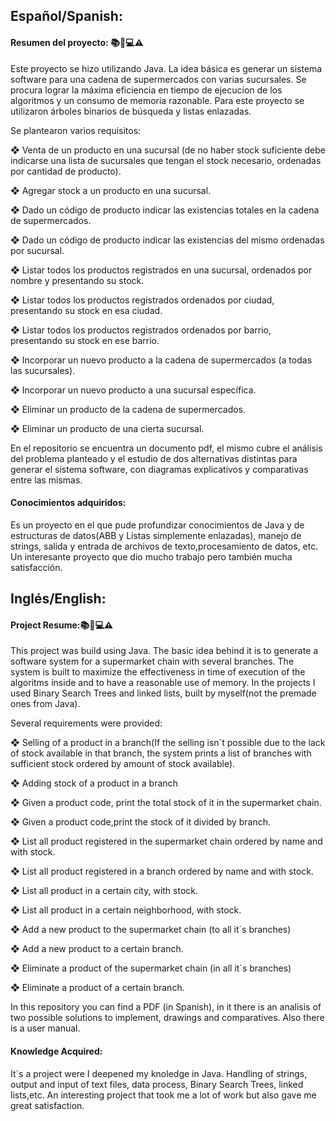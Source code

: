 ## Español/Spanish:

#### Resumen del proyecto: 📚🔨💻⚠️
Este proyecto se hizo utilizando Java.
La idea básica es generar un sistema software para una cadena de supermercados con varias sucursales.
Se procura lograr la máxima eficiencia en tiempo de ejecucion de los algoritmos y un consumo de memoria razonable.
Para este proyecto se utilizaron árboles binarios de búsqueda y listas enlazadas.

Se plantearon varios requisitos:

❖ Venta de un producto en una sucursal (de no haber stock suficiente debe indicarse una lista de sucursales que tengan el stock   necesario, ordenadas por cantidad de producto).

❖ Agregar stock a un producto en una sucursal.

❖ Dado un código de producto indicar las existencias totales en la cadena de supermercados.

❖ Dado un código de producto indicar las existencias del mismo ordenadas por sucursal.

❖ Listar todos los productos registrados en una sucursal, ordenados por nombre y presentando su stock.

❖ Listar todos los productos registrados ordenados por ciudad, presentando su stock en esa ciudad.

❖ Listar todos los productos registrados ordenados por barrio, presentando su stock en ese barrio.

❖ Incorporar un nuevo producto a la cadena de supermercados (a todas las sucursales).

❖ Incorporar un nuevo producto a una sucursal específica.

❖ Eliminar un producto de la cadena de supermercados.

❖ Eliminar un producto de una cierta sucursal.

En el repositorio se encuentra un documento pdf, el mismo cubre el análisis del problema planteado y el estudio de dos alternativas distintas para generar el sistema software, con diagramas explicativos y comparativas entre las mismas.

#### Conocimientos adquiridos:
Es un proyecto en el que pude profundizar conocimientos de Java y de estructuras de datos(ABB y Listas simplemente enlazadas), manejo de strings, salida y entrada de archivos de texto,procesamiento de datos, etc.
Un interesante proyecto que dio mucho trabajo pero también mucha satisfacción.

## Inglés/English:

#### Project Resume:📚🔨💻⚠️
This project was build using Java.
The basic idea behind it is to generate a software system for a supermarket chain with several branches.
The system is built to maximize the effectiveness in time of execution of the algoritms inside and to have a reasonable use of memory.
In the projects I used Binary Search Trees and linked lists, built by myself(not the premade ones from Java).

Several requirements were provided:

❖ Selling of a product in a branch(If the selling isn´t possible due to the lack of stock available in that branch, the system prints a list of branches with sufficient stock ordered by amount of stock available).

❖ Adding stock of a product in a branch

❖ Given a product code, print the total stock of it in the supermarket chain.

❖ Given a product code,print the stock of it divided by branch.

❖ List all product registered in the supermarket chain ordered by name and with stock.

❖ List all product registered in a branch ordered by name and with stock.

❖ List all product in a certain city, with stock.

❖ List all product in a certain neighborhood, with stock.

❖ Add a new product to the supermarket chain (to all it´s branches)

❖ Add a new product to a certain branch.

❖ Eliminate a product of the supermarket chain (in all it´s branches)

❖ Eliminate a product of a certain branch.

In this repository you can find a PDF (in Spanish), in it there is an analisis of two possible solutions to implement, drawings and comparatives. Also there is a user manual.

#### Knowledge Acquired:
It´s a project were I deepened my knoledge in Java. Handling of strings, output and input of text files, data process, Binary Search Trees, linked lists,etc.
An interesting project that took me a lot of work but also gave me great satisfaction.



